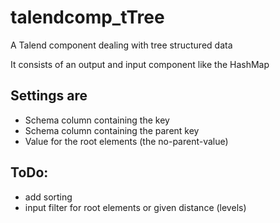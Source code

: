# talendcomp_tTree
A Talend component dealing with tree structured data

It consists of an output and input component like the HashMap

## Settings are
* Schema column containing the key
* Schema column containing the parent key
* Value for the root elements (the no-parent-value)

## ToDo:
* add sorting
* input filter for root elements or given distance (levels)
